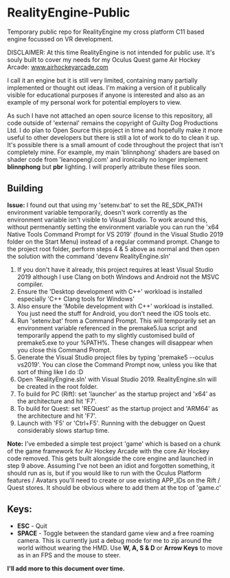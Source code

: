 # RealityEngine-Public
Temporary public repo for RealityEngine my cross platform C11 based engine focussed on VR development.

DISCLAIMER: At this time RealityEngine is not intended for public use.  It's souly built to cover my needs for my Oculus Quest game Air Hockey Arcade: www.airhockeyarcade.com

I call it an engine but it is still very limited, containing many partially implemented or thought out ideas.  I'm making a version of it publically visible for educational purposes if anyone is interested and also as an example of my personal work for potential employers to view.

As such I have not attached an open source license to this repository, all code outside of 'external' remains the copyright of Guilty Dog Productions Ltd.  I do plan to Open Source this project in time and hopefully make it more useful to other developers but there is still a lot of work to do to clean it up. It's possible there is a small amount of code throughout the project that isn't completely mine.  For example, my main 'blinnphong' shaders are based on shader code from 'leanopengl.com' and ironically no longer implement **blinnphong** but **pbr** lighting.  I will properly attribute these files soon.

## Building

**Issue:** I found out that using my 'setenv.bat' to set the RE_SDK_PATH environment variable temporarily, doesn't work corrently as the environment variable isn't visible to Visual Studio.  To work around this, without permenantly setting the environment variable you can run the 'x64 Native Tools Command Prompt for VS 2019' (found in the Visual Studio 2019 folder on the Start Menu) instead of a regular command prompt. Change to the project root folder, perform steps 4 & 5 above as normal and then open the solution with the command 'devenv RealityEngine.sln' 

1. If you don't have it already, this project requires at least Visual Studio 2019 although I use Clang on both Windows and Android not the MSVC compiler.
2. Ensure the 'Desktop development with C++' workload is installed especially 'C++ Clang tools for Windows'
3. Also ensure the 'Mobile development with C++' workload is installed.  You just need the stuff for Android, you don't need the iOS tools etc.
4. Run 'setenv.bat' from a Command Prompt.  This will temporarily set an environment variable referenced in the premake5.lua script and temporarily append the path to my slightly customised build of premake5.exe to your %PATH%.  These changes will disappear when you close this Command Prompt.
5. Generate the Visual Studio project files by typing 'premake5 --oculus vs2019'. You can close the Command Prompt now, unless you like that sort of thing like I do :D
6. Open 'RealityEngine.sln' with Visual Studio 2019.  RealityEngine.sln will be created in the root folder.
7. To build for PC (Rift): set 'launcher' as the startup project and 'x64' as the architecture and hit 'F7'.
8. To build for Quest: set 'REQuest' as the startup project and 'ARM64' as the architecture and hit 'F7'.
9. Launch with 'F5' or 'Ctrl+F5'.  Running with the debugger on Quest considerably slows startup time.

**Note:** I've embeded a simple test project 'game' which is based on a chunk of the game framework for Air Hockey Arcade with the core Air Hockey code removed.  This gets built alongside the core engine and launched in step 9 above.  Assuming I've not been an idiot and forgotten something, it should run as is, but if you would like to run with the Oculus Platform features / Avatars you'll need to create or use existing APP_IDs on the Rift / Quest stores.  It should be obvious where to add them at the top of 'game.c'
 
## Keys:

* **ESC** - Quit
* **SPACE** - Toggle between the standard game view and a free roaming camera.  This is currently just a debug mode for me to zip around the world without wearing the HMD. Use **W, A, S & D** or **Arrow Keys** to move as in an FPS and the mouse to steer.

**I'll add more to this document over time.**
